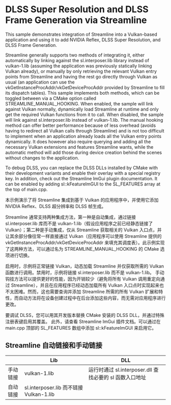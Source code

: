 # DLSS Super Resolution and DLSS Frame Generation via Streamline

This sample demonstrates integration of Streamline into a Vulkan-based application and using it to add NVIDIA Reflex, DLSS Super Resolution, and DLSS Frame Generation.

Streamline generally supports two methods of integrating it, either automatically by linking against the sl.interposer.lib library instead of vulkan-1.lib (assuming the application was previously statically linking Vulkan already), or manually by only retrieving the relevant Vulkan entry points from Streamline and having the rest go directly through Vulkan as usual (an application can use the vkGetInstanceProcAddr/vkGetDeviceProcAddr provided by Streamline to fill its dispatch tables). This sample implements both methods, which can be toggled between via a CMake option called STREAMLINE_MANUAL_HOOKING.
When enabled, the sample will link against Vulkan normally, dynamically load Streamline at runtime and only get the required Vulkan functions from it to call. When disabled, the sample will link against sl.interposer.lib instead of vulkan-1.lib.
The manual hooking method can offer better performance because of less overhead (avoids having to redirect all Vulkan calls through Streamline) and is not too difficult to implement when an application already loads all the Vulkan entry points dynamically. It does however also require querying and adding all the necessary Vulkan extensions and features Streamline wants, while the automatic method will add those during device creation behind the scenes without changes to the application.

To debug DLSS, you can replace the DLSS DLLs installed by CMake with their development variants and enable their overlay with a special registry key.
In addition, check out the Streamline ImGui plugin documentation. It can be enabled by adding sl::kFeatureImGUI to the SL_FEATURES array at the top of main.cpp.

本示例演示了将 Streamline 集成到基于 Vulkan 的应用程序中，并使用它添加 NVIDIA Reflex、DLSS 超分辨率和 DLSS 帧生成。

Streamline 通常支持两种集成方法，第一种是自动集成，通过链接 sl.interposer.lib 库而不是 vulkan-1.lib（假设应用程序之前已经静态链接了 Vulkan）；第二种是手动集成，仅从 Streamline 获取相关的 Vulkan 入口点，并让其余部分像往常一样直接通过 Vulkan（应用程序可以使用 Streamline 提供的 vkGetInstanceProcAddr/vkGetDeviceProcAddr 来填充其调度表）。此示例实现了这两种方法，可以通过名为 STREAMLINE_MANUAL_HOOKING 的 CMake 选项进行切换。

启用时，示例将正常链接 Vulkan，动态加载 Streamline 并仅获取所需的 Vulkan 函数进行调用。禁用时，示例将链接 sl.interposer.lib 而不是 vulkan-1.lib。
手动钩挂方法可以提供更好的性能，因为开销较少（避免将所有 Vulkan 调用重定向通过 Streamline），并且在应用程序已经动态加载所有 Vulkan 入口点时实现起来也不太困难。然而，这也需要查询并添加 Streamline 所需的所有 Vulkan 扩展和特性，而自动方法将在设备创建过程中在后台添加这些内容，而无需对应用程序进行更改。

要调试 DLSS，您可以用其开发版本替换 CMake 安装的 DLSS DLL，并通过特殊注册表键启用其覆盖。
此外，请查看 Streamline ImGui 插件文档。可以通过在 main.cpp 顶部的 SL_FEATURES 数组中添加 sl::kFeatureImGUI 来启用它。

## Streamline 自动链接和手动链接

|          | Lib                                     | DLL                                                 |
| -------- | --------------------------------------- | --------------------------------------------------- |
| 手动链接 | vulkan-1.lib                            | 运行时通过 sl.interposer.dll 查找必要的 sl 函数入口地址 |
| 自动链接 | sl.interposer.lib 而不链接 Vulkan-1.lib |                                                     |
